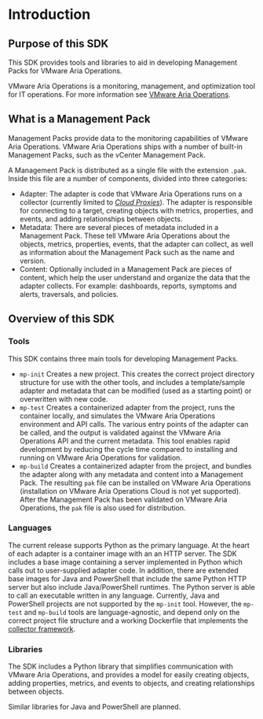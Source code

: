 Introduction
============
## Purpose of this SDK
This SDK provides tools and libraries to aid in developing Management Packs for VMware Aria Operations.

VMware Aria Operations is a monitoring, management, and optimization tool for IT operations. For more information see [VMware Aria Operations](https://www.vmware.com/products/vrealize-operations.html).

## What is a Management Pack
Management Packs provide data to the monitoring capabilities of VMware Aria Operations. VMware Aria Operations ships with a number of built-in Management Packs, such as the vCenter Management Pack.

A Management Pack is distributed as a single file with the extension `.pak`. Inside this file are a number of components, divided into three categories:
* Adapter: The adapter is code that VMware Aria Operations runs on a collector (currently limited to [_Cloud Proxies_](https://docs.vmware.com/en/vRealize-Operations/8.6/com.vmware.vcom.vapp.doc/GUID-7C52B725-4675-4A58-A0AF-6246AEFA45CD.html)). The adapter is responsible for connecting to a target, creating objects with metrics, properties, and events, and adding relationships between objects.
* Metadata: There are several pieces of metadata included in a Management Pack. These tell VMware Aria Operations about the objects, metrics, properties, events, that the adapter can collect, as well as information about the Management Pack such as the name and version.
* Content: Optionally included in a Management Pack are pieces of content, which help the user understand and organize the data that the adapter collects. For example: dashboards, reports, symptoms and alerts, traversals, and policies.

## Overview of this SDK
### Tools
This SDK contains three main tools for developing Management Packs.
* `mp-init` Creates a new project. This creates the correct project directory structure for use with the other tools, and includes a template/sample adapter and metadata that can be modified (used as a starting point) or overwritten with new code.
* `mp-test` Creates a containerized adapter from the project, runs the container locally, and simulates the VMware Aria Operations environment and API calls. The various entry points of the adapter can be called, and the output is validated against the VMware Aria Operations API and the current metadata. This tool enables rapid development by reducing the cycle time compared to installing and running on VMware Aria Operations for validation.
* `mp-build` Creates a containerized adapter from the project, and bundles the adapter along with any metadata and content into a Management Pack. The resulting `pak` file can be installed on VMware Aria Operations (installation on VMware Aria Operations Cloud is not yet supported). After the Management Pack has been validated on VMware Aria Operations, the `pak` file is also used for distribution.
### Languages
The current release supports Python as the primary language. At the heart of each adapter is a container image with an
an HTTP server. The SDK includes a base image containing a server implemented in Python which calls out to user-supplied
adapter code. In addition, there are extended base images for Java and PowerShell that include the same Python HTTP
server but also include Java/PowerShell runtimes. The Python server is able to call an executable written in any
language. Currently, Java and PowerShell projects are not supported by the `mp-init` tool. However, the `mp-test`
and `mp-build` tools are language-agnostic, and depend only on the correct project file structure and a working
Dockerfile that implements
the [collector framework](../vmware_aria_operations_integration_sdk/src/api/vmware-aria-operations-collector-fwk2.json).
### Libraries
The SDK includes a Python library that simplifies communication with VMware Aria Operations, and provides a model for easily creating objects, adding properties, metrics, and events to objects, and creating relationships between objects.

Similar libraries for Java and PowerShell are planned.